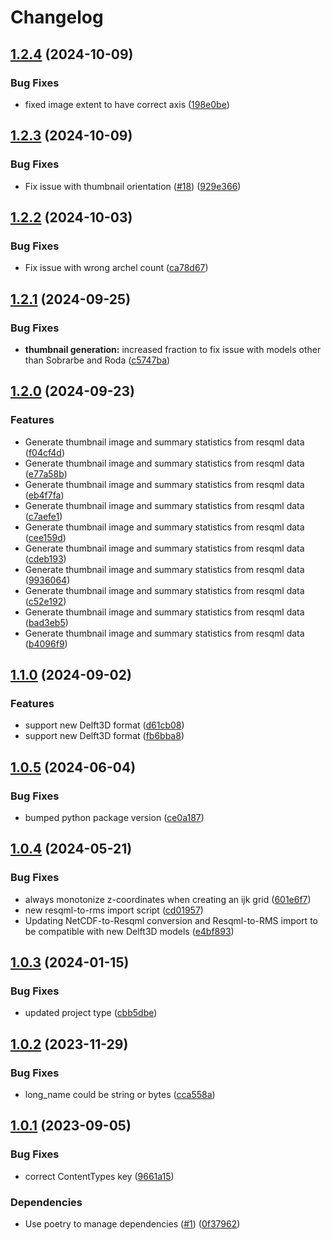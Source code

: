# Changelog

## [1.2.4](https://github.com/equinor/nrresqml/compare/v1.2.3...v1.2.4) (2024-10-09)


### Bug Fixes

* fixed image extent to have correct axis ([198e0be](https://github.com/equinor/nrresqml/commit/198e0be18f066757a6a5350364bf52329fbe1c64))

## [1.2.3](https://github.com/equinor/nrresqml/compare/v1.2.2...v1.2.3) (2024-10-09)


### Bug Fixes

* Fix issue with thumbnail orientation ([#18](https://github.com/equinor/nrresqml/issues/18)) ([929e366](https://github.com/equinor/nrresqml/commit/929e366f450ccbb98c979c27faf1095196df8eb4))

## [1.2.2](https://github.com/equinor/nrresqml/compare/v1.2.1...v1.2.2) (2024-10-03)


### Bug Fixes

* Fix issue with wrong archel count ([ca78d67](https://github.com/equinor/nrresqml/commit/ca78d677e6f904b87034e492fb691ee2dcf3c797))

## [1.2.1](https://github.com/equinor/nrresqml/compare/v1.2.0...v1.2.1) (2024-09-25)


### Bug Fixes

* **thumbnail generation:** increased fraction to fix issue with models other than Sobrarbe and Roda ([c5747ba](https://github.com/equinor/nrresqml/commit/c5747baff3e3de046cdaf603f6a23e2a8410710b))

## [1.2.0](https://github.com/equinor/nrresqml/compare/v1.1.0...v1.2.0) (2024-09-23)


### Features

* Generate thumbnail image and summary statistics from resqml data ([f04cf4d](https://github.com/equinor/nrresqml/commit/f04cf4d2ec11c241ec02a84453ff7851f094395c))
* Generate thumbnail image and summary statistics from resqml data ([e77a58b](https://github.com/equinor/nrresqml/commit/e77a58b62490b0fdbc9e2b4ee8bf57a17d3b3bf0))
* Generate thumbnail image and summary statistics from resqml data ([eb4f7fa](https://github.com/equinor/nrresqml/commit/eb4f7fa9663e3ee0cbd0d4a7b886b219d248eebf))
* Generate thumbnail image and summary statistics from resqml data ([c7aefe1](https://github.com/equinor/nrresqml/commit/c7aefe1fa79900f74d5bc85e334685036faff808))
* Generate thumbnail image and summary statistics from resqml data ([cee159d](https://github.com/equinor/nrresqml/commit/cee159d1b82b65c89d75f0b9281df7b18a09fee5))
* Generate thumbnail image and summary statistics from resqml data ([cdeb193](https://github.com/equinor/nrresqml/commit/cdeb1937954a9381c8fe0757dcaf23194f1e9639))
* Generate thumbnail image and summary statistics from resqml data ([9936064](https://github.com/equinor/nrresqml/commit/99360644749387f3c3036d29ab19485f44faa5d5))
* Generate thumbnail image and summary statistics from resqml data ([c52e192](https://github.com/equinor/nrresqml/commit/c52e1924b094d09e42fb3150ac58fea4a9719c89))
* Generate thumbnail image and summary statistics from resqml data ([bad3eb5](https://github.com/equinor/nrresqml/commit/bad3eb58fa2a6bd66bd8a3e5f283ce88958ce517))
* Generate thumbnail image and summary statistics from resqml data ([b4096f9](https://github.com/equinor/nrresqml/commit/b4096f9e80c98232ad368c71dae29e1c24634d03))

## [1.1.0](https://github.com/equinor/nrresqml/compare/v1.0.5...v1.1.0) (2024-09-02)


### Features

* support new Delft3D format ([d61cb08](https://github.com/equinor/nrresqml/commit/d61cb08ce458ccea6fbb8ab18648a549491273d8))
* support new Delft3D format ([fb6bba8](https://github.com/equinor/nrresqml/commit/fb6bba8c6ddef313baa1145967cbe872ef7a0823))

## [1.0.5](https://github.com/equinor/nrresqml/compare/v1.0.4...v1.0.5) (2024-06-04)


### Bug Fixes

* bumped python package version ([ce0a187](https://github.com/equinor/nrresqml/commit/ce0a187496c73932b54d858fc2782f80f1f85f9b))

## [1.0.4](https://github.com/equinor/nrresqml/compare/v1.0.3...v1.0.4) (2024-05-21)


### Bug Fixes

* always monotonize z-coordinates when creating an ijk grid ([601e6f7](https://github.com/equinor/nrresqml/commit/601e6f79adbb5c7eb9d3285e0c424bef0fe4893e))
* new resqml-to-rms import script ([cd01957](https://github.com/equinor/nrresqml/commit/cd01957d93c8a228ac8c8b42f8ac5caf41797779))
* Updating NetCDF-to-Resqml conversion and Resqml-to-RMS import to be compatible with new Delft3D models ([e4bf893](https://github.com/equinor/nrresqml/commit/e4bf89386c9370829a2c71255bf05f94bb872a65))

## [1.0.3](https://github.com/equinor/nrresqml/compare/v1.0.2...v1.0.3) (2024-01-15)


### Bug Fixes

* updated project type ([cbb5dbe](https://github.com/equinor/nrresqml/commit/cbb5dbe0125e6e6d1f2f84802699858124b7c223))

## [1.0.2](https://github.com/equinor/nrresqml/compare/v1.0.1...v1.0.2) (2023-11-29)


### Bug Fixes

* long_name could be string or bytes ([cca558a](https://github.com/equinor/nrresqml/commit/cca558abec49df30196e4239a35be2e6b84580a9))

## [1.0.1](https://github.com/equinor/nrresqml/compare/v1.0.0...v1.0.1) (2023-09-05)


### Bug Fixes

* correct ContentTypes key ([9661a15](https://github.com/equinor/nrresqml/commit/9661a15b2f94c0c7c14c0622b2e36cea7a6942d9))


### Dependencies

* Use poetry to manage dependencies ([#1](https://github.com/equinor/nrresqml/issues/1)) ([0f37962](https://github.com/equinor/nrresqml/commit/0f37962970cf850e7529729945e604d81aff92aa))
